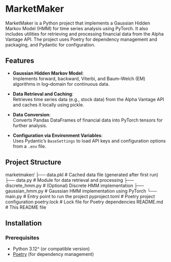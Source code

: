 # MarketMaker

MarketMaker is a Python project that implements a Gaussian Hidden Markov Model (HMM) for time series analysis using PyTorch. It also includes utilities for retrieving and processing financial data from the Alpha Vantage API. The project uses Poetry for dependency management and packaging, and Pydantic for configuration.

## Features

- **Gaussian Hidden Markov Model**:  
  Implements forward, backward, Viterbi, and Baum–Welch (EM) algorithms in log–domain for continuous data.

- **Data Retrieval and Caching**:  
  Retrieves time series data (e.g., stock data) from the Alpha Vantage API and caches it locally using pickle.

- **Data Conversion**:  
  Converts Pandas DataFrames of financial data into PyTorch tensors for further analysis.

- **Configuration via Environment Variables**:  
  Uses Pydantic’s `BaseSettings` to load API keys and configuration options from a `.env` file.

## Project Structure

marketmaker/
├── data.pkl # Cached data file (generated after first run)
├── data.py # Module for data retrieval and processing
├── discrete_hmm.py # (Optional) Discrete HMM implementation
├── gaussian_hmm.py # Gaussian HMM implementation using PyTorch
└── main.py # Entry point to run the project
pyproject.toml # Poetry project configuration
poetry.lock # Lock file for Poetry dependencies
README.md # This README file

## Installation

### Prerequisites

- Python 3.12^ (or compatible version)
- [Poetry](https://python-poetry.org/) (for dependency management)
